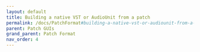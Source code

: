 ```yaml
---
layout: default
title: Building a native VST or AudioUnit from a patch
permalink: /docs/PatchFormat#building-a-native-vst-or-audiounit-from-a-patch
parent: Patch GUIs
grand_parent: Patch Format
nav_order: 4
---
```

